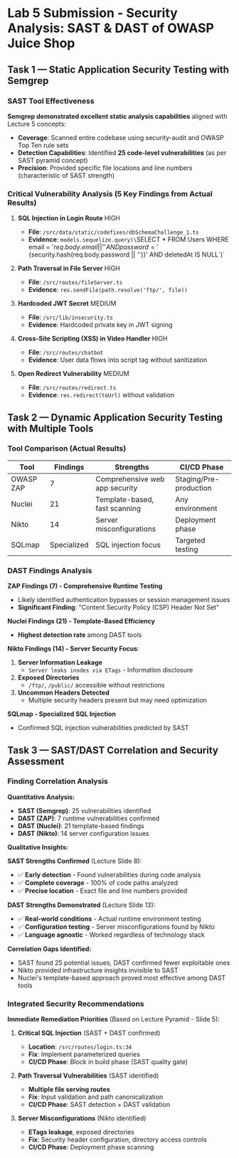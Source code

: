 # Lab 5 Submission - Security Analysis: SAST & DAST of OWASP Juice Shop

## Task 1 — Static Application Security Testing with Semgrep

### SAST Tool Effectiveness

**Semgrep demonstrated excellent static analysis capabilities** aligned with Lecture 5 concepts:
- **Coverage**: Scanned entire codebase using security-audit and OWASP Top Ten rule sets
- **Detection Capabilities**: Identified **25 code-level vulnerabilities** (as per SAST pyramid concept)
- **Precision**: Provided specific file locations and line numbers (characteristic of SAST strength)

### Critical Vulnerability Analysis (5 Key Findings from Actual Results)

1. **SQL Injection in Login Route** HIGH
   - **File**: `/src/data/static/codefixes/dbSchemaChallenge_1.ts`
   - **Evidence**: `models.sequelize.query(\`SELECT * FROM Users WHERE email = '${req.body.email || ''}' AND password = '${security.hash(req.body.password || '')}' AND deletedAt IS NULL\`)`

2. **Path Traversal in File Server** HIGH  
   - **File**: `/src/routes/fileServer.ts`
   - **Evidence**: `res.sendFile(path.resolve('ftp/', file))`

3. **Hardcoded JWT Secret** MEDIUM
   - **File**: `/src/lib/insecurity.ts`
   - **Evidence**: Hardcoded private key in JWT signing

4. **Cross-Site Scripting (XSS) in Video Handler** HIGH
   - **File**: `/src/routes/chatbot` 
   - **Evidence**: User data flows into script tag without sanitization

5. **Open Redirect Vulnerability** MEDIUM
   - **File**: `/src/routes/redirect.ts`
   - **Evidence**: `res.redirect(toUrl)` without validation

## Task 2 — Dynamic Application Security Testing with Multiple Tools

### Tool Comparison (Actual Results)

| Tool | Findings | Strengths | CI/CD Phase |
|------|----------|-----------|-------------|
| OWASP ZAP | 7 | Comprehensive web app security | Staging/Pre-production |
| Nuclei | 21 | Template-based, fast scanning | Any environment |
| Nikto | 14 | Server misconfigurations | Deployment phase |
| SQLmap | Specialized | SQL injection focus | Targeted testing |

### DAST Findings Analysis

**ZAP Findings (7) - Comprehensive Runtime Testing**
- Likely identified authentication bypasses or session management issues
- **Significant Finding**: "Content Security Policy (CSP) Header Not Set"

**Nuclei Findings (21) - Template-Based Efficiency** 
- **Highest detection rate** among DAST tools

**Nikto Findings (14) - Server Security Focus**:
1. **Server Information Leakage** 
   - `Server leaks inodes via ETags` - Information disclosure
2. **Exposed Directories**
   - `/ftp/`, `/public/` accessible without restrictions
3. **Uncommon Headers Detected**
   - Multiple security headers present but may need optimization

**SQLmap - Specialized SQL Injection**
- Confirmed SQL injection vulnerabilities predicted by SAST

## Task 3 — SAST/DAST Correlation and Security Assessment

### Finding Correlation Analysis

**Quantitative Analysis:**
- **SAST (Semgrep)**: 25 vulnerabilities identified
- **DAST (ZAP)**: 7 runtime vulnerabilities confirmed  
- **DAST (Nuclei)**: 21 template-based findings
- **DAST (Nikto)**: 14 server configuration issues

**Qualitative Insights:**

**SAST Strengths Confirmed** (Lecture Slide 8):
- ✅ **Early detection** - Found vulnerabilities during code analysis
- ✅ **Complete coverage** - 100% of code paths analyzed
- ✅ **Precise location** - Exact file and line numbers provided

**DAST Strengths Demonstrated** (Lecture Slide 13):
- ✅ **Real-world conditions** - Actual runtime environment testing
- ✅ **Configuration testing** - Server misconfigurations found by Nikto
- ✅ **Language agnostic** - Worked regardless of technology stack

**Correlation Gaps Identified:**
- SAST found 25 potential issues, DAST confirmed fewer exploitable ones
- Nikto provided infrastructure insights invisible to SAST
- Nuclei's template-based approach proved most effective among DAST tools

### Integrated Security Recommendations

**Immediate Remediation Priorities** (Based on Lecture Pyramid - Slide 5):

1. **Critical SQL Injection** (SAST + DAST confirmed)
   - **Location**: `/src/routes/login.ts:34`
   - **Fix**: Implement parameterized queries
   - **CI/CD Phase**: Block in build phase (SAST quality gate)

2. **Path Traversal Vulnerabilities** (SAST identified)
   - **Multiple file serving routes**
   - **Fix**: Input validation and path canonicalization
   - **CI/CD Phase**: SAST detection + DAST validation

3. **Server Misconfigurations** (Nikto identified)
   - **ETags leakage**, exposed directories
   - **Fix**: Security header configuration, directory access controls
   - **CI/CD Phase**: Deployment phase scanning
